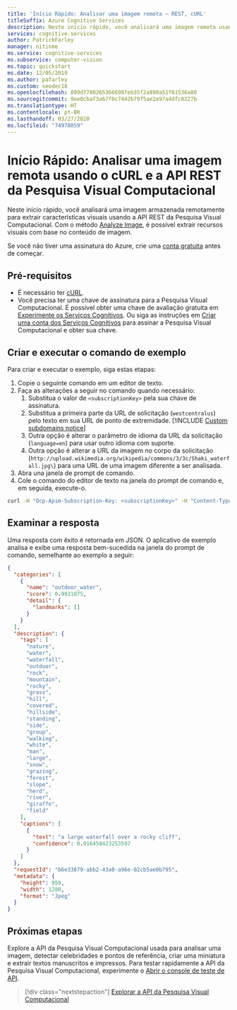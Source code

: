 ```yaml
---
title: 'Início Rápido: Analisar uma imagem remota – REST, cURL'
titleSuffix: Azure Cognitive Services
description: Neste início rápido, você analisará uma imagem remota usando a API da Pesquisa Visual Computacional com cURL.
services: cognitive-services
author: PatrickFarley
manager: nitinme
ms.service: cognitive-services
ms.subservice: computer-vision
ms.topic: quickstart
ms.date: 12/05/2019
ms.author: pafarley
ms.custom: seodec18
ms.openlocfilehash: 899d7780265366698feb35f2a890a51f61536a80
ms.sourcegitcommit: 9ee0cbaf3a67f9c7442b79f5ae2e97a4dfc8227b
ms.translationtype: HT
ms.contentlocale: pt-BR
ms.lasthandoff: 03/27/2020
ms.locfileid: "74978059"
---
```

# <a name="quickstart-analyze-a-remote-image-using-the-computer-vision-rest-api-and-curl"></a>Início Rápido: Analisar uma imagem remota usando o cURL e a API REST da Pesquisa Visual Computacional

Neste início rápido, você analisará uma imagem armazenada remotamente para extrair características visuais usando a API REST da Pesquisa Visual Computacional. Com o método [Analyze Image](https://westcentralus.dev.cognitive.microsoft.com/docs/services/5adf991815e1060e6355ad44/operations/56f91f2e778daf14a499e1fa), é possível extrair recursos visuais com base no conteúdo de imagem.

Se você não tiver uma assinatura do Azure, crie uma [conta gratuita](https://azure.microsoft.com/free/ai/?ref=microsoft.com&utm_source=microsoft.com&utm_medium=docs&utm_campaign=cognitive-services) antes de começar.

## <a name="prerequisites"></a>Pré-requisitos

- É necessário ter [cURL](https://curl.haxx.se/windows).
- Você precisa ter uma chave de assinatura para a Pesquisa Visual Computacional. É possível obter uma chave de avaliação gratuita em [Experimente os Serviços Cognitivos](https://azure.microsoft.com/try/cognitive-services/?api=computer-vision). Ou siga as instruções em [Criar uma conta dos Serviços Cognitivos](https://docs.microsoft.com/azure/cognitive-services/cognitive-services-apis-create-account) para assinar a Pesquisa Visual Computacional e obter sua chave. 

## <a name="create-and-run-the-sample-command"></a>Criar e executar o comando de exemplo

Para criar e executar o exemplo, siga estas etapas:

1. Copie o seguinte comando em um editor de texto.
1. Faça as alterações a seguir no comando quando necessário:
    1. Substitua o valor de `<subscriptionKey>` pela sua chave de assinatura.
    1. Substitua a primeira parte da URL de solicitação (`westcentralus`) pelo texto em sua URL de ponto de extremidade.
        [!INCLUDE [Custom subdomains notice](../../../../includes/cognitive-services-custom-subdomains-note.md)]
    1. Outra opção é alterar o parâmetro de idioma da URL da solicitação (`language=en`) para usar outro idioma com suporte.
    1. Outra opção é alterar a URL da imagem no corpo da solicitação (`http://upload.wikimedia.org/wikipedia/commons/3/3c/Shaki_waterfall.jpg\`) para uma URL de uma imagem diferente a ser analisada.
1. Abra una janela de prompt de comando.
1. Cole o comando do editor de texto na janela do prompt de comando e, em seguida, execute-o.

```bash
curl -H "Ocp-Apim-Subscription-Key: <subscriptionKey>" -H "Content-Type: application/json" "https://westcentralus.api.cognitive.microsoft.com/vision/v2.1/analyze?visualFeatures=Categories,Description&details=Landmarks&language=en" -d "{\"url\":\"http://upload.wikimedia.org/wikipedia/commons/3/3c/Shaki_waterfall.jpg\"}"
```

## <a name="examine-the-response"></a>Examinar a resposta

Uma resposta com êxito é retornada em JSON. O aplicativo de exemplo analisa e exibe uma resposta bem-sucedida na janela do prompt de comando, semelhante ao exemplo a seguir:

```json
{
  "categories": [
    {
      "name": "outdoor_water",
      "score": 0.9921875,
      "detail": {
        "landmarks": []
      }
    }
  ],
  "description": {
    "tags": [
      "nature",
      "water",
      "waterfall",
      "outdoor",
      "rock",
      "mountain",
      "rocky",
      "grass",
      "hill",
      "covered",
      "hillside",
      "standing",
      "side",
      "group",
      "walking",
      "white",
      "man",
      "large",
      "snow",
      "grazing",
      "forest",
      "slope",
      "herd",
      "river",
      "giraffe",
      "field"
    ],
    "captions": [
      {
        "text": "a large waterfall over a rocky cliff",
        "confidence": 0.916458423253597
      }
    ]
  },
  "requestId": "b6e33879-abb2-43a0-a96e-02cb5ae0b795",
  "metadata": {
    "height": 959,
    "width": 1280,
    "format": "Jpeg"
  }
}
```

## <a name="next-steps"></a>Próximas etapas

Explore a API da Pesquisa Visual Computacional usada para analisar uma imagem, detectar celebridades e pontos de referência, criar uma miniatura e extrair textos manuscritos e impressos. Para testar rapidamente a API da Pesquisa Visual Computacional, experimente o [Abrir o console de teste de API](https://westcentralus.dev.cognitive.microsoft.com/docs/services/5adf991815e1060e6355ad44/operations/56f91f2e778daf14a499e1fa/console).

> [!div class="nextstepaction"]
> [Explorar a API da Pesquisa Visual Computacional](https://westus.dev.cognitive.microsoft.com/docs/services/5adf991815e1060e6355ad44)
